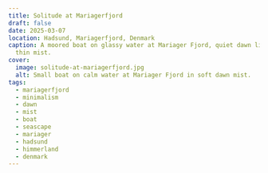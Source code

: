 ```yaml
---
title: Solitude at Mariagerfjord
draft: false
date: 2025-03-07
location: Hadsund, Mariagerfjord, Denmark
caption: A moored boat on glassy water at Mariager Fjord, quiet dawn light and
  thin mist.
cover:
  image: solitude-at-mariagerfjord.jpg
  alt: Small boat on calm water at Mariager Fjord in soft dawn mist.
tags:
  - mariagerfjord
  - minimalism
  - dawn
  - mist
  - boat
  - seascape
  - mariager
  - hadsund
  - himmerland
  - denmark
---
```

